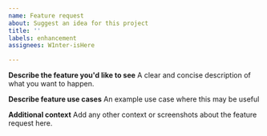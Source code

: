 ```yaml
---
name: Feature request
about: Suggest an idea for this project
title: ''
labels: enhancement
assignees: W1nter-isHere

---
```


**Describe the feature you'd like to see**
A clear and concise description of what you want to happen.

**Describe feature use cases**
An example use case where this may be useful

**Additional context**
Add any other context or screenshots about the feature request here.
